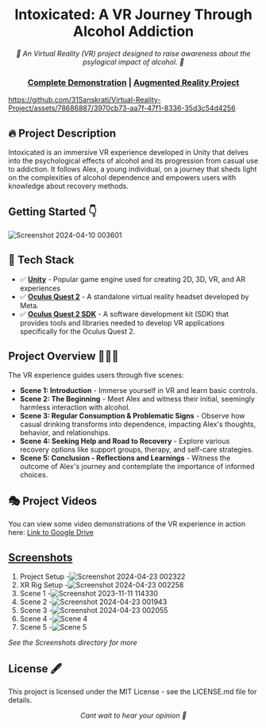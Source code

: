<h1 align="center"> Intoxicated: A VR Journey Through Alcohol Addiction </h1>

<p align="center">
  <em>🤖 An Virtual Reality (VR) project designed to raise awareness about the psylogical impact of alcohol. 🤖   </em>
</p>

<h3 align="center">
	<a href="https://drive.google.com/drive/folders/10E9vOkptI4Xf7jGu5N2ag-xuK6mKj2TB">Complete Demonstration</a>
	<span> | </span>
	<a href="https://github.com/31Sanskrati/Health-Harbor-AR-app">Augmented Reality Project</a>
</h3>

https://github.com/31Sanskrati/Virtual-Reality-Project/assets/78686887/3970cb73-aa7f-47f1-8336-35d3c54d4256


## 🔥 Project Description

Intoxicated is an immersive VR experience developed in Unity that delves into the psychological effects of alcohol and its progression from casual use to addiction. It follows Alex, a young individual, on a journey that sheds light on the complexities of alcohol dependence and empowers users with knowledge about recovery methods.

##  Getting Started :point_down:
![Screenshot 2024-04-10 003601](https://github.com/31Sanskrati/Virtual-Reality-Project/assets/78686887/c1162b10-a5ab-44c5-8526-c421cc3edd8d)

## 🚀 Tech Stack

- ✅ **[Unity](https://unity.com/)** - Popular game engine used for creating 2D, 3D, VR, and AR experiences
- ✅ **[Oculus Quest 2](https://www.meta.com/quest/products/quest-2/)** -  A standalone virtual reality headset developed by Meta. 
- ✅ **[Oculus Quest 2 SDK](https://developer.oculus.com/downloads/unity/)** - A software development kit (SDK) that provides tools and libraries needed to develop VR applications specifically for the Oculus Quest 2.


##  Project Overview 👨🏽‍💻

The VR experience guides users through five scenes:

* **Scene 1: Introduction** -  Immerse yourself in VR and learn basic controls.
* **Scene 2: The Beginning** - Meet Alex and witness their initial, seemingly harmless interaction with alcohol.
* **Scene 3: Regular Consumption & Problematic Signs** - Observe how casual drinking transforms into dependence, impacting Alex's thoughts, behavior, and relationships.
* **Scene 4: Seeking Help and Road to Recovery** - Explore various recovery options like support groups, therapy, and self-care strategies.
* **Scene 5: Conclusion - Reflections and Learnings** - Witness the outcome of Alex's journey and contemplate the importance of informed choices.


## 🎭 Project Videos 
You can view some video demonstrations of the VR experience in action here: [Link to Google Drive](https://drive.google.com/drive/folders/10E9vOkptI4Xf7jGu5N2ag-xuK6mKj2TB)

## [Screenshots](https://github.com/31Sanskrati/Virtual-Reality-Project/tree/main/Screenshots)
1. Project Setup -![Screenshot 2024-04-23 002322](https://github.com/31Sanskrati/Virtual-Reality-Project/assets/78686887/4ae66712-5807-4e1a-a0b3-f5c894be4e4e)
2. XR Rig Setup -![Screenshot 2024-04-23 002258](https://github.com/31Sanskrati/Virtual-Reality-Project/assets/78686887/f9390114-5cde-4013-98b1-7ad86003b53e)
3. Scene 1 -![Screenshot 2023-11-11 114330](https://github.com/31Sanskrati/Virtual-Reality-Project/assets/78686887/4d9e9eb1-746c-4c44-a291-5bd340c38642)
4. Scene 2 -![Screenshot 2024-04-23 001943](https://github.com/31Sanskrati/Virtual-Reality-Project/assets/78686887/d62f5081-8f5d-45ae-9547-fa2b3b9e982c)
5. Scene 3 -![Screenshot 2024-04-23 002055](https://github.com/31Sanskrati/Virtual-Reality-Project/assets/78686887/c628993f-00c1-4561-bbf4-b9e8d90d9a71)
6. Scene 4 -![Scene 4](https://github.com/31Sanskrati/Virtual-Reality-Project/assets/78686887/2bf352ea-d38d-4e3e-b000-51f54cbf8e25)
7. Scene 5 -![Scene 5](https://github.com/31Sanskrati/Virtual-Reality-Project/assets/78686887/73d62c95-2b13-42b8-b2d5-f87bba7f892c)

*See the Screenshots directory for more*

##  License 🖋

This project is licensed under the MIT License - see the LICENSE.md file for details.

<p align="center"><i>Cant wait to hear your opinion 🤗</i></p>
